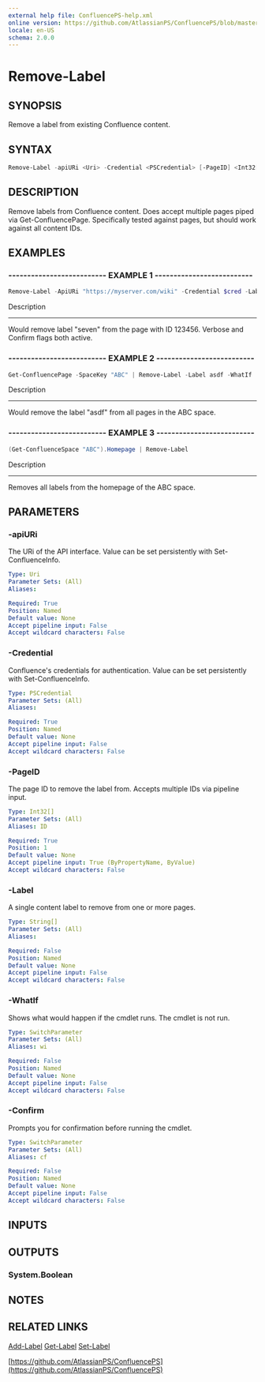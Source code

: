 ```yaml
---
external help file: ConfluencePS-help.xml
online version: https://github.com/AtlassianPS/ConfluencePS/blob/master/docs/en-US/Remove-Label.md
locale: en-US
schema: 2.0.0
---
```


# Remove-Label

## SYNOPSIS
Remove a label from existing Confluence content.

## SYNTAX

```powershell
Remove-Label -apiURi <Uri> -Credential <PSCredential> [-PageID] <Int32[]> [-Label <String[]>] [-WhatIf] [-Confirm]
```

## DESCRIPTION
Remove labels from Confluence content.
Does accept multiple pages piped via Get-ConfluencePage.
Specifically tested against pages, but should work against all content IDs.

## EXAMPLES

### -------------------------- EXAMPLE 1 --------------------------
```powershell
Remove-Label -ApiURi "https://myserver.com/wiki" -Credential $cred -Label seven -PageID 123456 -Verbose -Confirm
```

Description

-----------

Would remove label "seven" from the page with ID 123456.
Verbose and Confirm flags both active.

### -------------------------- EXAMPLE 2 --------------------------
```powershell
Get-ConfluencePage -SpaceKey "ABC" | Remove-Label -Label asdf -WhatIf
```

Description

-----------

Would remove the label "asdf" from all pages in the ABC space.

### -------------------------- EXAMPLE 3 --------------------------
```powershell
(Get-ConfluenceSpace "ABC").Homepage | Remove-Label
```

Description

-----------

Removes all labels from the homepage of the ABC space.

## PARAMETERS

### -apiURi
The URi of the API interface.
Value can be set persistently with Set-ConfluenceInfo.

```yaml
Type: Uri
Parameter Sets: (All)
Aliases:

Required: True
Position: Named
Default value: None
Accept pipeline input: False
Accept wildcard characters: False
```

### -Credential
Confluence's credentials for authentication.
Value can be set persistently with Set-ConfluenceInfo.

```yaml
Type: PSCredential
Parameter Sets: (All)
Aliases:

Required: True
Position: Named
Default value: None
Accept pipeline input: False
Accept wildcard characters: False
```

### -PageID
The page ID to remove the label from.
Accepts multiple IDs via pipeline input.

```yaml
Type: Int32[]
Parameter Sets: (All)
Aliases: ID

Required: True
Position: 1
Default value: None
Accept pipeline input: True (ByPropertyName, ByValue)
Accept wildcard characters: False
```

### -Label
A single content label to remove from one or more pages.

```yaml
Type: String[]
Parameter Sets: (All)
Aliases:

Required: False
Position: Named
Default value: None
Accept pipeline input: False
Accept wildcard characters: False
```

### -WhatIf
Shows what would happen if the cmdlet runs.
The cmdlet is not run.

```yaml
Type: SwitchParameter
Parameter Sets: (All)
Aliases: wi

Required: False
Position: Named
Default value: None
Accept pipeline input: False
Accept wildcard characters: False
```

### -Confirm
Prompts you for confirmation before running the cmdlet.

```yaml
Type: SwitchParameter
Parameter Sets: (All)
Aliases: cf

Required: False
Position: Named
Default value: None
Accept pipeline input: False
Accept wildcard characters: False
```

## INPUTS

## OUTPUTS

### System.Boolean

## NOTES

## RELATED LINKS

[Add-Label]()
[Get-Label]()
[Set-Label]()

[https://github.com/AtlassianPS/ConfluencePS](https://github.com/AtlassianPS/ConfluencePS)

